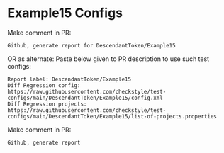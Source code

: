 # Example15 Configs
Make comment in PR:
```
Github, generate report for DescendantToken/Example15
```
OR as alternate:
Paste below given to PR description to use such test configs:
```
Report label: DescendantToken/Example15
Diff Regression config: https://raw.githubusercontent.com/checkstyle/test-configs/main/DescendantToken/Example15/config.xml
Diff Regression projects: https://raw.githubusercontent.com/checkstyle/test-configs/main/DescendantToken/Example15/list-of-projects.properties
```
Make comment in PR:
```
Github, generate report
```
